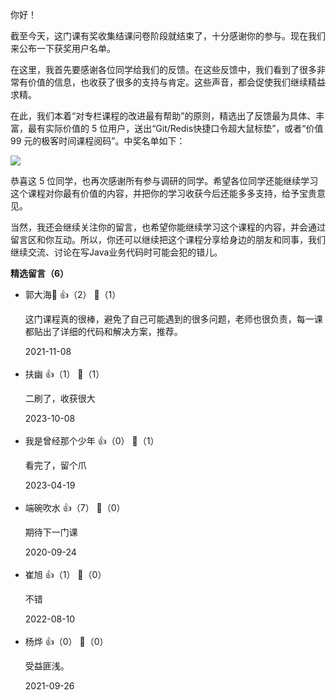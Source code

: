 你好！

截至今天，这门课有奖收集结课问卷阶段就结束了，十分感谢你的参与。现在我们来公布一下获奖用户名单。

在这里，我首先要感谢各位同学给我们的反馈。在这些反馈中，我们看到了很多非常有价值的信息，也收获了很多的支持与肯定。这些声音，都会促使我们继续精益求精。

在此，我们本着“对专栏课程的改进最有帮助”的原则，精选出了反馈最为具体、丰富，最有实际价值的 5 位用户，送出“Git/Redis快捷口令超大鼠标垫”，或者“价值 99 元的极客时间课程阅码”。中奖名单如下：

![](https://static001.geekbang.org/resource/image/23/55/237abf12fe1dc622895f29fbc53bee55.jpg?wh=2764%2A1391)

恭喜这 5 位同学，也再次感谢所有参与调研的同学。希望各位同学还能继续学习这个课程对你最有价值的内容，并把你的学习收获今后还能多多支持，给予宝贵意见。

当然，我还会继续关注你的留言，也希望你能继续学习这个课程的内容，并会通过留言区和你互动。所以，你还可以继续把这个课程分享给身边的朋友和同事，我们继续交流、讨论在写Java业务代码时可能会犯的错儿。
<div><strong>精选留言（6）</strong></div><ul>
<li><span>郭大海🎸</span> 👍（2） 💬（1）<p>这门课程真的很棒，避免了自己可能遇到的很多问题，老师也很负责，每一课都贴出了详细的代码和解决方案，推荐。</p>2021-11-08</li><br/><li><span>扶幽</span> 👍（1） 💬（1）<p>二刷了，收获很大</p>2023-10-08</li><br/><li><span>我是曾经那个少年</span> 👍（0） 💬（1）<p>看完了，留个爪</p>2023-04-19</li><br/><li><span>端碗吹水</span> 👍（7） 💬（0）<p>期待下一门课</p>2020-09-24</li><br/><li><span>崔旭</span> 👍（1） 💬（0）<p>不错</p>2022-08-10</li><br/><li><span>杨烨</span> 👍（0） 💬（0）<p>受益匪浅。</p>2021-09-26</li><br/>
</ul>
